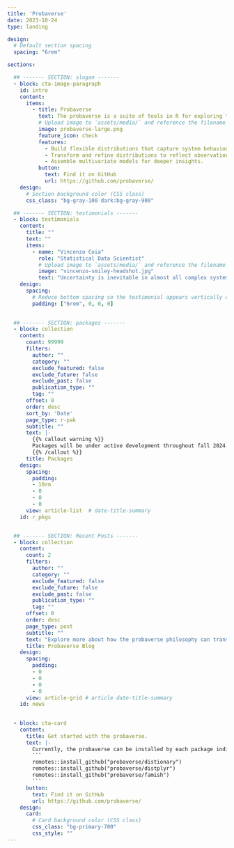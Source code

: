 ```yaml
---
title: 'Probaverse'
date: 2023-10-24
type: landing

design:
  # Default section spacing
  spacing: "6rem"

sections:

  ## ------- SECTION: slogan -------
  - block: cta-image-paragraph
    id: intro
    content:
      items:
        - title: Probaverse
          text: The probaverse is a suite of tools in R for exploring the full space of possible outcomes in an analysis. It elevates probability distributions as tangible objects that realistically represent your system.
          # Upload image to `assets/media/` and reference the filename here
          image: probaverse-large.png
          feature_icon: check
          features:
            - Build flexible distributions that capture system behaviour.
            - Transform and refine distributions to reflect observations.
            - Assemble multivariate models for deeper insights.
          button:
            text: Find it on GitHub
            url: https://github.com/probaverse/
    design:
      # Section background color (CSS class)
      css_class: "bg-gray-100 dark:bg-gray-900"

  ## ------- SECTION: testimonials -------
  - block: testimonials
    content:
      title: ""
      text: ""
      items:
        - name: "Vincenzo Coia"
          role: "Statistical Data Scientist"
          # Upload image to `assets/media/` and reference the filename here
          image: "vincenzo-smiley-headshot.jpg"
          text: "Uncertainty is inevitable in almost all complex systems, from financial markets to environmental systems to the human body. The probaverse offers a way to accept uncertainty, model it, and use those insights to make smarter, more informed decisions."
    design:
      spacing:
        # Reduce bottom spacing so the testimonial appears vertically centered between sections
        padding: ["6rem", 0, 0, 0]
  

  ## ------- SECTION: packages -------
  - block: collection
    content:
      count: 99999
      filters:
        author: ""
        category: ""
        exclude_featured: false
        exclude_future: false
        exclude_past: false
        publication_type: ""
        tag: ""
      offset: 0
      order: desc
      sort_by: 'Date'
      page_type: r-pak
      subtitle: ""
      text: |-
        {{% callout warning %}}
        Packages will be under active development throughout fall 2024. In some cases, prototypes are available for installation through github.
        {{% /callout %}}
      title: Packages
    design:
      spacing:
        padding:
        - 10rm
        - 0
        - 0
        - 0
      view: article-list  # date-title-summary
    id: r_pkgs


  ## ------- SECTION: Recent Posts -------
  - block: collection
    content:
      count: 2
      filters:
        author: ""
        category: ""
        exclude_featured: false
        exclude_future: false
        exclude_past: false
        publication_type: ""
        tag: ""
      offset: 0
      order: desc
      page_type: post
      subtitle: ""
      text: "Explore more about how the probaverse philosophy can transform the way you think about data analysis."
      title: Probaverse Blog
    design:
      spacing:
        padding:
        - 0
        - 0
        - 0
        - 0
      view: article-grid # article date-title-summary
    id: news

  
  - block: cta-card
    content:
      title: Get started with the probaverse.
      text: |-
        Currently, the probaverse can be installed by each package individually, although only three packages are available as prototypes:
        ```
        remotes::install_github("probaverse/distionary")
        remotes::install_github("probaverse/distplyr")
        remotes::install_github("probaverse/famish")
        ```
      button:
        text: Find it on GitHub
        url: https://github.com/probaverse/
    design:
      card:
        # Card background color (CSS class)
        css_class: "bg-primary-700"
        css_style: ""
---
```

